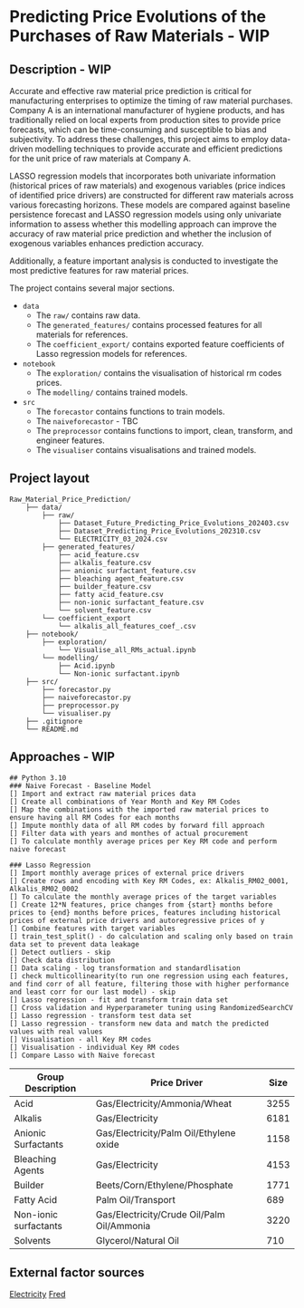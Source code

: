 # Predicting Price Evolutions of the Purchases of Raw Materials - WIP

## Description - WIP

Accurate and effective raw material price prediction is critical for manufacturing enterprises to optimize the timing of
raw material purchases. Company A is an international manufacturer of hygiene products, and has traditionally relied on
local experts from production sites to provide price forecasts, which can be time-consuming and susceptible to bias and
subjectivity. To address these challenges, this project aims to employ data-driven modelling techniques to provide
accurate and efficient predictions for the unit price of raw materials at Company A.

LASSO regression models that incorporates both univariate information (historical prices of raw materials) and exogenous
variables (price indices of identified price drivers) are constructed for different raw materials across various
forecasting horizons. These models are compared against baseline persistence forecast and LASSO regression models using
only univariate information to assess whether this modelling approach can improve the accuracy of raw material price
prediction and whether the inclusion of exogenous variables enhances prediction accuracy.

Additionally, a feature important analysis is conducted to investigate the most predictive features for raw material
prices.

The project contains several major sections.

- `data`
  - The `raw/` contains raw data.
  - The `generated_features/` contains processed features for all materials for references.
  - The `coefficient_export/` contains exported feature coefficients of Lasso regression models for references.
- `notebook`
  - The `exploration/` contains the visualisation of historical rm codes prices.
  - The `modelling/` contains trained models.
- `src`
  - The `forecastor` contains functions to train models.
  - The `naiveforecastor` - TBC
  - The `preprocessor` contains functions to import, clean, transform, and engineer features.
  - The `visualiser` contains visualisations and trained models.

## Project layout

```text
Raw_Material_Price_Prediction/
    ├── data/
        ├── raw/
            ├── Dataset_Future_Predicting_Price_Evolutions_202403.csv
            ├── Dataset_Predicting_Price_Evolutions_202310.csv
            └── ELECTRICITY_03_2024.csv
        ├── generated_features/
            ├── acid_feature.csv
            ├── alkalis_feature.csv
            ├── anionic surfactant_feature.csv
            ├── bleaching agent_feature.csv
            ├── builder_feature.csv
            ├── fatty acid_feature.csv
            ├── non-ionic surfactant_feature.csv
            └── solvent_feature.csv
        └── coefficient_export
            └── alkalis_all_features_coef_.csv
    ├── notebook/
        ├── exploration/
            └── Visualise_all_RMs_actual.ipynb
        └── modelling/
            ├── Acid.ipynb
            └── Non-ionic surfactant.ipynb
    ├── src/
        ├── forecastor.py
        ├── naiveforecastor.py
        ├── preprocessor.py  
        └── visualiser.py
    ├── .gitignore
    └── README.md

```

## Approaches - WIP

```text
## Python 3.10
### Naive Forecast - Baseline Model
[] Import and extract raw material prices data
[] Create all combinations of Year Month and Key RM Codes
[] Map the combinations with the imported raw material prices to ensure having all RM Codes for each months
[] Impute monthly data of all RM codes by forward fill approach
[] Filter data with years and monthes of actual procurement
[] To calculate monthly average prices per Key RM code and perform naive forecast

### Lasso Regression
[] Import monthly average prices of external price drivers
[] Create rows and encoding with Key RM Codes, ex: Alkalis_RM02_0001, Alkalis_RM02_0002
[] To calculate the monthly average prices of the target variables
[] Create 12*N features, price changes from {start} months before prices to {end} months before prices, features including historical prices of external price drivers and autoregressive prices of y
[] Combine features with target variables
[] train_test_split() - do calculation and scaling only based on train data set to prevent data leakage
[] Detect outliers - skip
[] Check data distribution
[] Data scaling - log transformation and standardlisation
[] check multicollinearity(to run one regression using each features, and find corr of all feature, filtering those with higher performance and least corr for our last model) - skip
[] Lasso regression - fit and transform train data set
[] Cross validation and Hyperparameter tuning using RandomizedSearchCV
[] Lasso regression - transform test data set
[] Lasso regression - transform new data and match the predicted values with real values
[] Visualisation - all Key RM codes
[] Visualisation - individual Key RM codes
[] Compare Lasso with Naive forecast
```

| Group Description     | Price Driver                               | Size |
|-----------------------|--------------------------------------------|------|
| Acid                  | Gas/Electricity/Ammonia/Wheat              | 3255 |
| Alkalis               | Gas/Electricity                            | 6181 |
| Anionic Surfactants   | Gas/Electricity/Palm Oil/Ethylene oxide    | 1158 |
| Bleaching Agents      | Gas/Electricity                            | 4153 |
| Builder               | Beets/Corn/Ethylene/Phosphate              | 1771 |
| Fatty Acid            | Palm Oil/Transport                         | 689  |
| Non-ionic surfactants | Gas/Electricity/Crude Oil/Palm Oil/Ammonia | 3220 |
| Solvents              | Glycerol/Natural Oil                       | 710  |

## External factor sources

[Electricity](https://my.elexys.be/MarketInformation/IceEndexAverage.aspx)
[Fred](https://fred.stlouisfed.org/)
